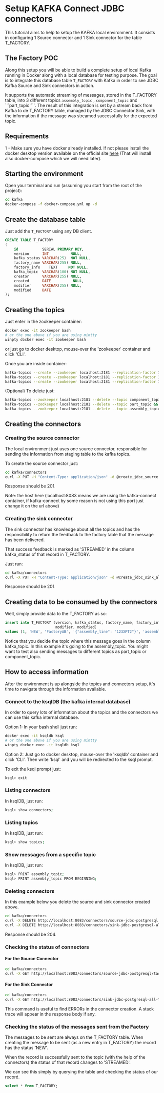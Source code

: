 # Setup KAFKA Connect JDBC connectors

This tutorial aims to help to setup the KAFKA local environment.
It consists in configuring 1 Source connector and 1 Sink connector for the table T_FACTORY.

## The Factory POC

Along this setup you will be able to build a complete setup of local Kafka running in Docker along with a local database for testing purpose. The goal is to integrate this database table ```T_FACTORY``` with Kafka in order to see JDBC Kafka Source and Sink connectors in action.

It supports the automatic streaming of messages, stored in the T_FACTORY table, into 3 different topics ```assembly_topic``` , ```component_topic``` and ```part_topic````. The result of this integration is set by a stream back from Kafka to de T_FACTORY table, managed by the JDBC Connector Sink, with the information if the message was streamed successfully for the expected topic.


## Requirements

1 - Make sure you have docker already installed. If not please install the docker desktop version available on the official
site [here](https://www.docker.com/products/docker-desktop) (That will install also docker-compose which we will need later).

## Starting the environment

Open your terminal and run (assuming you start from the root of the project):

```bash
cd kafka
docker-compose -f docker-compose.yml up -d
```
## Create the database table 
Just add the ```T_FACTORY``` using any DB client.
```sql
CREATE TABLE T_FACTORY
(
    id           SERIAL PRIMARY KEY,
    version      INT          NULL,
    kafka_status VARCHAR(25)  NOT NULL,
    factory_name VARCHAR(255) NULL,
    factory_info    TEXT     NOT NULL,
    kafka_topic  VARCHAR(100) NOT NULL,
    creator      VARCHAR(255) NULL,
    created      DATE          NULL,
    modifier     VARCHAR(255) NULL,
    modified     DATE
);

```

## Creating the topics

Just enter in the zookeeper container:
```bash
docker exec -it zookeeper bash
# or the one above if you are using mintty
winpty docker exec -it zookeeper bash
```
or just go to docker desktop, mouse-over the 'zookeeper' container and click 'CLI'.

Once you are inside container:
```bash
kafka-topics --create --zookeeper localhost:2181 --replication-factor 1 --partitions 1 --topic component_topic &&
kafka-topics --create --zookeeper localhost:2181 --replication-factor 1 --partitions 1 --topic part_topic &&
kafka-topics --create --zookeeper localhost:2181 --replication-factor 1 --partitions 1 --topic assembly_topic
```
(Optional) To delete just:
```bash
kafka-topics --zookeeper localhost:2181 --delete --topic component_topic &&
kafka-topics --zookeeper localhost:2181 --delete --topic part_topic &&
kafka-topics --zookeeper localhost:2181 --delete --topic assembly_topic
```

## Creating the connectors
### Creating the source connector
The local environment just uses one source connector, responsible for sending the information from staging table to the kafka topics.

To create the source connector just:
```bash
cd kafka/connectors
curl -X PUT -H "Content-Type: application/json" -d @create_jdbc_source.json http://localhost:8083/connectors/source-jdbc-postgresql/config -o /dev/null -s -w "%{http_code}\n"
```
Response should be 201.

Note: the host here (localhost:8083 means we are using the kafka-connect container, if kafka-connect by some reason is not using this port just change it on the url above)

### Creating the sink connector

The sink connector has knowledge about all the topics and has the responsibility to return the feedback to the factory table that the message has been delivered.

That success feedback is marked as 'STREAMED' in the column kafka_status of that record in T_FACTORY.

Just run:
```bash
cd kafka/connectors
curl -X PUT -H "Content-Type: application/json" -d @create_jdbc_sink_all_topics.json http://localhost:8083/connectors/sink-jdbc-postgresql-all-topics/config -o /dev/null -s -w "%{http_code}\n"
```
Response should be 201.

## Creating data to be consumed by the connectors
Well, simply provide data to the T_FACTORY as so:
```sql
insert into T_FACTORY (version, kafka_status, factory_name, factory_info, kafka_topic, creator, created,
                       modifier, modified)
values (1, 'NEW', 'FactoryAB', '{"assembly_line": "123XPT2"}', 'assembly_topic', 'olneves', now(), '', null);
```
Notice that you decide the topic where this message goes in the column kafka_topic. In this example it's going to the assembly_topic. You might want to test also sending messages to different topics as part_topic or component_topic.

## How to access information
After the environment is up alongside the topics and connectors setup, it's time to navigate through the information available.

### Connect to the ksqlDB (the kafka internal database)
In order to query lots of information about the topics and the connectors we can use this kafka internal database.

Option 1: 
In your bash shell just run:
```bash
docker exec -it ksqldb ksql
# or the one above if you are using mintty
winpty docker exec -it ksqldb ksql
```

Option 2:
Just go to docker desktop, mouse-over the 'ksqldb' container and click 'CLI'. Then write 'ksql' and you will be redirected to the ksql prompt.

To exit the ksql prompt just:
```bash
ksql> exit
```

### Listing connectors
In ksqlDB, just run:
```bash
ksql> show connectors;
```
### Listing topics
In ksqlDB, just run:
```bash
ksql> show topics;
```
### Show messages from a specific topic
In ksqlDB, just run:
```bash
ksql> PRINT assembly_topic;
ksql> PRINT assembly_topic FROM BEGINNING;
```

### Deleting connectors
In this example below you delete the source and sink connector created above.
```bash
cd kafka/connectors
curl -X DELETE http://localhost:8083/connectors/source-jdbc-postgresql -o /dev/null -s -w "%{http_code}\n"
curl -X DELETE http://localhost:8083/connectors/sink-jdbc-postgresql-all-topics -o /dev/null -s -w "%{http_code}\n"
```
Response should be 204.

### Checking the status of connectors
#### For the Source Connector
```bash
cd kafka/connectors
curl -X GET http://localhost:8083/connectors/source-jdbc-postgresql/tasks/0/status
```
#### For the Sink Connector
```bash
cd kafka/connectors
curl -X GET http://localhost:8083/connectors/sink-jdbc-postgresql-all-topics/tasks/0/status
```

This command is useful to find ERRORs in the connector creation. A stack trace will appear in the response body if any.

### Checking the status of the messages sent from the Factory
The messages to be sent are always on the T_FACTORY table.
When creating the message to be sent (as a new entry in T_FACTORY) the record has the status 'NEW'.

When the record is successfully sent to the topic (with the help of the connectors) the status of that record changes to 'STREAMED'.

We can see this simply by querying the table and checking the status of our record.
```sql
select * from T_FACTORY;
```
